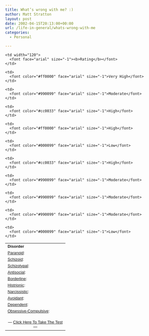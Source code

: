 ```yaml
---
title: What’s wrong with me? :)
author: Matt Stratton
layout: post
date: 2002-04-15T20:13:00+00:00
url: /life-in-general/whats-wrong-with-me
categories:
  - Personal

---
```

<table width="300" cellpadding="2" cellspacing="0" border="0">
  <tr>
    <td width="180">
      <font face="arial" size="-1"><b>Disorder</b></font>
    </td>
    
    <td width="120">
      <font face="arial" size="-1"><b>Rating</b></font>
    </td>
  </tr>
  
  <tr>
    <td>
      <font face="arial" size="-1"><a href="http://www.4degreez.com/misc/disorder_information2.html#paranoid">Paranoid</a>:</font>
    </td>
    
    <td>
      <font color="#ff0000" face="arial" size="-1">Very High</font>
    </td>
  </tr>
  
  <tr>
    <td>
      <font face="arial" size="-1"><a href="http://www.4degreez.com/misc/disorder_information2.html#schizoid">Schizoid</a>:</font>
    </td>
    
    <td>
      <font color="#990099" face="arial" size="-1">Moderate</font>
    </td>
  </tr>
  
  <tr>
    <td>
      <font face="arial" size="-1"><a href="http://www.4degreez.com/misc/disorder_information2.html#schizotypal">Schizotypal</a>:</font>
    </td>
    
    <td>
      <font color="#cc0033" face="arial" size="-1">High</font>
    </td>
  </tr>
  
  <tr>
    <td>
      <font face="arial" size="-1"><a href="http://www.4degreez.com/misc/disorder_information2.html#antisocial">Antisocial</a>:</font>
    </td>
    
    <td>
      <font color="#ff0000" face="arial" size="-1">High</font>
    </td>
  </tr>
  
  <tr>
    <td>
      <font face="arial" size="-1"><a href="http://www.4degreez.com/misc/disorder_information2.html#borderline">Borderline</a>:</font>
    </td>
    
    <td>
      <font color="#000099" face="arial" size="-1">Low</font>
    </td>
  </tr>
  
  <tr>
    <td>
      <font face="arial" size="-1"><a href="http://www.4degreez.com/misc/disorder_information2.html#histrionic">Histrionic</a>:</font>
    </td>
    
    <td>
      <font color="#cc0033" face="arial" size="-1">High</font>
    </td>
  </tr>
  
  <tr>
    <td>
      <font face="arial" size="-1"><a href="http://www.4degreez.com/misc/disorder_information2.html#narcissistic">Narcissistic</a>:</font>
    </td>
    
    <td>
      <font color="#990099" face="arial" size="-1">Moderate</font>
    </td>
  </tr>
  
  <tr>
    <td>
      <font face="arial" size="-1"><a href="http://www.4degreez.com/misc/disorder_information2.html#avoidant">Avoidant</a>:</font>
    </td>
    
    <td>
      <font color="#990099" face="arial" size="-1">Moderate</font>
    </td>
  </tr>
  
  <tr>
    <td>
      <font face="arial" size="-1"><a href="http://www.4degreez.com/misc/disorder_information2.html#dependent">Dependent</a>:</font>
    </td>
    
    <td>
      <font color="#990099" face="arial" size="-1">Moderate</font>
    </td>
  </tr>
  
  <tr>
    <td>
      <font face="arial" size="-1"><a href="http://www.4degreez.com/misc/disorder_information2.html#obsessive">Obsessive-Compulsive</a>:</font>
    </td>
    
    <td>
      <font color="#000099" face="arial" size="-1">Low</font>
    </td>
  </tr>
  
  <tr>
    <td colspan="2" align="center">
      <font color="#000000" face="arial" size="-1"><br />&#8212; <a href="http://www.4degreez.com/misc/personality_disorder_test.mv">Click Here To Take The Test</a> &#8212;</font>
    </td>
  </tr>
</table>